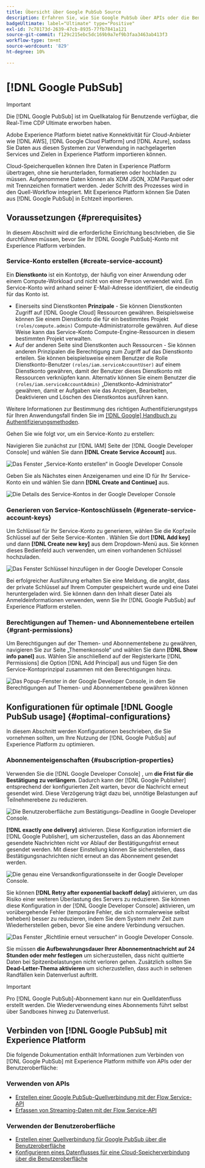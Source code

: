 ```yaml
---
title: Übersicht über Google PubSub Source
description: Erfahren Sie, wie Sie Google PubSub über APIs oder die Benutzeroberfläche mit Adobe Experience Platform verbinden.
badgeUltimate: label="Ultimate" type="Positive"
exl-id: 7c78173d-2639-47cb-8935-77fb7841a121
source-git-commit: f129c215ebc5dc169b9a7ef9b3faa3463ab413f3
workflow-type: tm+mt
source-wordcount: '829'
ht-degree: 10%

---
```


# [!DNL Google PubSub]

>[!IMPORTANT]
>
>Die [!DNL Google PubSub] ist im Quellkatalog für Benutzende verfügbar, die Real-Time CDP Ultimate erworben haben.

Adobe Experience Platform bietet native Konnektivität für Cloud-Anbieter wie [!DNL AWS], [!DNL Google Cloud Platform] und [!DNL Azure], sodass Sie Daten aus diesen Systemen zur Verwendung in nachgelagerten Services und Zielen in Experience Platform importieren können.

Cloud-Speicherquellen können Ihre Daten in Experience Platform übertragen, ohne sie herunterladen, formatieren oder hochladen zu müssen. Aufgenommene Daten können als XDM JSON, XDM Parquet oder mit Trennzeichen formatiert werden. Jeder Schritt des Prozesses wird in den Quell-Workflow integriert. Mit Experience Platform können Sie Daten aus [!DNL Google PubSub] in Echtzeit importieren.

## Voraussetzungen {#prerequisites}

In diesem Abschnitt wird die erforderliche Einrichtung beschrieben, die Sie durchführen müssen, bevor Sie Ihr [!DNL Google PubSub]-Konto mit Experience Platform verbinden.

### Service-Konto erstellen {#create-service-account}

Ein **Dienstkonto** ist ein Kontotyp, der häufig von einer Anwendung oder einem Compute-Workload und nicht von einer Person verwendet wird. Ein Service-Konto wird anhand seiner E-Mail-Adresse identifiziert, die eindeutig für das Konto ist.

* Einerseits sind Dienstkonten **Prinzipale** - Sie können Dienstkonten Zugriff auf [!DNL Google Cloud] Ressourcen gewähren. Beispielsweise können Sie einem Dienstkonto die für ein bestimmtes Projekt `(roles/compute.admin)` Compute-Administratorrolle gewähren. Auf diese Weise kann das Service-Konto Compute-Engine-Ressourcen in diesem bestimmten Projekt verwalten.
* Auf der anderen Seite sind Dienstkonten auch Ressourcen - Sie können anderen Prinzipalen die Berechtigung zum Zugriff auf das Dienstkonto erteilen. Sie können beispielsweise einem Benutzer die Rolle Dienstkonto-Benutzer `(roles/iam.serviceAccountUser)` auf einem Dienstkonto gewähren, damit der Benutzer dieses Dienstkonto mit Ressourcen verknüpfen kann. Alternativ können Sie einem Benutzer die `(roles/iam.serviceAccountAdmin)` „Dienstkonto-Administrator“ gewähren, damit er Aufgaben wie das Anzeigen, Bearbeiten, Deaktivieren und Löschen des Dienstkontos ausführen kann.

Weitere Informationen zur Bestimmung des richtigen Authentifizierungstyps für Ihren Anwendungsfall finden Sie im [[!DNL Google] Handbuch zu Authentifizierungsmethoden](https://cloud.google.com/docs/authentication).

Gehen Sie wie folgt vor, um ein Service-Konto zu erstellen:

Navigieren Sie zunächst zur [!DNL IAM] Seite der [!DNL Google Developer Console] und wählen Sie dann **[!DNL Create Service Account]** aus.

![Das Fenster „Service-Konto erstellen“ in Google Developer Console](../../images/tutorials/create/google-pubsub/create-service-account.png)

Geben Sie als Nächstes einen Anzeigenamen und eine ID für Ihr Service-Konto ein und wählen Sie dann **[!DNL Create and Continue]** aus.

![Die Details des Service-Kontos in der Google Developer Console](../../images/tutorials/create/google-pubsub/service-account-details.png)

### Generieren von Service-Kontoschlüsseln {#generate-service-account-keys}

Um Schlüssel für Ihr Service-Konto zu generieren, wählen Sie die Kopfzeile Schlüssel auf der Seite Service-Konten . Wählen Sie dort **[!DNL Add key]** und dann **[!DNL Create new key]** aus dem Dropdown-Menü aus. Sie können dieses Bedienfeld auch verwenden, um einen vorhandenen Schlüssel hochzuladen.

![Das Fenster Schlüssel hinzufügen in der Google Developer Console](../../images/tutorials/create/google-pubsub/add-key.png)

Bei erfolgreicher Ausführung erhalten Sie eine Meldung, die angibt, dass der private Schlüssel auf Ihrem Computer gespeichert wurde und eine Datei heruntergeladen wird. Sie können dann den Inhalt dieser Datei als Anmeldeinformationen verwenden, wenn Sie Ihr [!DNL Google PubSub] auf Experience Platform erstellen.

### Berechtigungen auf Themen- und Abonnementebene erteilen {#grant-permissions}

Um Berechtigungen auf der Themen- und Abonnementebene zu gewähren, navigieren Sie zur Seite „Themenkonsole“ und wählen Sie dann **[!DNL Show info panel]** aus. Wählen Sie anschließend auf der Registerkarte [!DNL Permissions] die Option [!DNL Add Principal] aus und fügen Sie den Service-Kontoprinzipal zusammen mit den Berechtigungen hinzu.

![Das Popup-Fenster in der Google Developer Console, in dem Sie Berechtigungen auf Themen- und Abonnementebene gewähren können](../../images/tutorials/create/google-pubsub/add-principal.png)

## Konfigurationen für optimale [!DNL Google PubSub usage] {#optimal-configurations}

In diesem Abschnitt werden Konfigurationen beschrieben, die Sie vornehmen sollten, um Ihre Nutzung der [!DNL Google PubSub] auf Experience Platform zu optimieren.

### Abonnementeigenschaften {#subscription-properties}

Verwenden Sie die [!DNL Google Developer Console] , um **die Frist für die Bestätigung zu verlängern**. Dadurch kann der [!DNL Google Publisher] entsprechend der konfigurierten Zeit warten, bevor die Nachricht erneut gesendet wird. Diese Verzögerung trägt dazu bei, unnötige Belastungen auf Teilnehmerebene zu reduzieren.

![Die Benutzeroberfläche zum Bestätigungs-Deadline in Google Developer Console.](../../images/tutorials/create/google-pubsub/acknowledgement-deadline.png)

**[!DNL exactly one delivery]** aktivieren. Diese Konfiguration informiert die [!DNL Google Publisher], um sicherzustellen, dass an das Abonnement gesendete Nachrichten nicht vor Ablauf der Bestätigungsfrist erneut gesendet werden. Mit dieser Einstellung können Sie sicherstellen, dass Bestätigungsnachrichten nicht erneut an das Abonnement gesendet werden.

![Die genau eine Versandkonfigurationsseite in der Google Developer Console.](../../images/tutorials/create/google-pubsub/exactly-one-delivery.png)

Sie können **[!DNL Retry after exponential backoff delay]** aktivieren, um das Risiko einer weiteren Überlastung des Servers zu reduzieren. Sie können diese Konfiguration in der [!DNL Google Developer Console] aktivieren, um vorübergehende Fehler (temporäre Fehler, die sich normalerweise selbst beheben) besser zu reduzieren, indem Sie dem System mehr Zeit zum Wiederherstellen geben, bevor Sie eine andere Verbindung versuchen.

![Das Fenster „Richtlinie erneut versuchen“ in Google Developer Console.](../../images/tutorials/create/google-pubsub/retry-policy.png)

Sie müssen **die Aufbewahrungsdauer Ihrer Abonnementnachricht auf 24 Stunden oder mehr festlegen** um sicherzustellen, dass nicht quittierte Daten bei Spitzenbelastungen nicht verloren gehen. Zusätzlich sollten Sie **Dead-Letter-Thema aktivieren** um sicherzustellen, dass auch in seltenen Randfällen kein Datenverlust auftritt.

>[!IMPORTANT]
>
>Pro [!DNL Google PubSub]-Abonnement kann nur ein Quelldatenfluss erstellt werden. Die Wiederverwendung eines Abonnements führt selbst über Sandboxes hinweg zu Datenverlust.

## Verbinden von [!DNL Google PubSub] mit Experience Platform

Die folgende Dokumentation enthält Informationen zum Verbinden von [!DNL Google PubSub] mit Experience Platform mithilfe von APIs oder der Benutzeroberfläche:

### Verwenden von APIs

* [Erstellen einer Google PubSub-Quellverbindung mit der Flow Service-API](../../tutorials/api/create/cloud-storage/google-pubsub.md)
* [Erfassen von Streaming-Daten mit der Flow Service-API](../../tutorials/api/collect/streaming.md)

### Verwenden der Benutzeroberfläche

* [Erstellen einer Quellverbindung für Google PubSub über die Benutzeroberfläche](../../tutorials/ui/create/cloud-storage/google-pubsub.md)
* [Konfigurieren eines Datenflusses für eine Cloud-Speicherverbindung über die Benutzeroberfläche](../../tutorials/ui/dataflow/streaming/cloud-storage-streaming.md)
